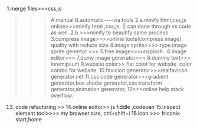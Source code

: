 1.merge files>>>css,js
>>>A.manual
>>>B.automatic----via tools
2.a.minify html,css,js
online>>>minify html ,css,js. || can done through vs code as well.
2.b >>>minify to beautify same process 
3.compress image>>>>online tools(compress image).
quality with reduce size 
4.image sprite>>>> type image sprite genertor >>>
5.free image>>>unsplash .
6.image editor>>> 
7.dumy image generator>>>
8.dummy text>>> loremipsum
9.website color>> flat color for website. color combo for website.
10.favicion generator>>>realfavicon generator.net
11.css code generator>>>gradient generator,box shadw generator,css transform generator,animation generator,
12>>>online help stack overflow.
13. code refactoring >>
14.online editor>> js fiddle ,codepan
15.inspect element tool>>>> my browser size, ctrl+shift+i
16.icon >>> friconix  start,home 

